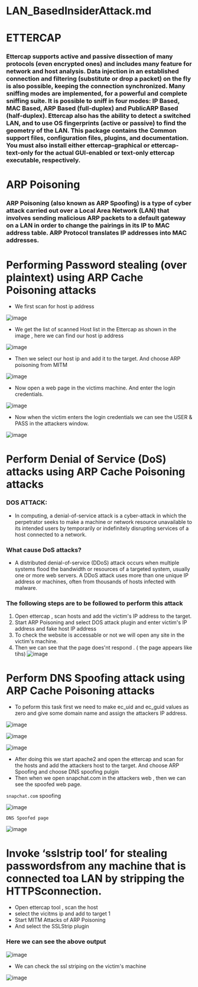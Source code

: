 # LAN_BasedInsiderAttack.md
# ETTERCAP


### Ettercap supports active and passive dissection of many protocols (even encrypted ones) and includes many feature for network and host analysis. Data injection in an established connection and filtering (substitute or drop a packet) on the fly is also possible, keeping the connection synchronized. Many sniffing modes are implemented, for a powerful and complete sniffing suite. It is possible to sniff in four modes: IP Based, MAC Based, ARP Based (full-duplex) and PublicARP Based (half-duplex). Ettercap also has the ability to detect a switched LAN, and to use OS fingerprints (active or passive) to find the geometry of the LAN. This package contains the Common support files, configuration files, plugins, and documentation. You must also install either ettercap-graphical or ettercap-text-only for the actual GUI-enabled or text-only ettercap executable, respectively.

# ARP Poisoning
### ARP Poisoning (also known as ARP Spoofing) is a type of cyber attack carried out over a Local Area Network (LAN) that involves sending malicious ARP packets to a default gateway on a LAN in order to change the pairings in its IP to MAC address table. ARP Protocol translates IP addresses into MAC addresses. 


# Performing Password stealing (over plaintext) using ARP Cache Poisoning attacks
- We first scan for host ip address

![image](https://user-images.githubusercontent.com/68326118/227765272-f8acc10e-79b6-4241-acbd-a3d987a29a71.png)

- We get the list of scanned Host list in the Ettercap as shown in the image , here we can find our host ip address

![image](https://user-images.githubusercontent.com/68326118/227765369-be70a619-bd97-405a-a8d9-cd2f594ef4d2.png)

- Then we select our host ip and add it to the target. And choose ARP poisoning from MITM

![image](https://user-images.githubusercontent.com/68326118/227765465-eb9d0e97-a971-4239-aafe-a386a2ae836e.png)

- Now open a web page in the victims machine. And enter the login credentials.

![image](https://user-images.githubusercontent.com/68326118/227765555-53060835-0f2c-4dd8-832a-6a7f1da68ee5.png)

- Now when the victim enters the login credentials we can see the USER & PASS in the attackers window.

![image](https://user-images.githubusercontent.com/68326118/227765661-43c8ec4e-f382-4f99-8273-5a053be49864.png)

# Perform Denial of Service (DoS) attacks using ARP Cache Poisoning attacks 

### DOS ATTACK:
- In computing, a denial-of-service attack is a cyber-attack in which the perpetrator seeks to make a machine or network resource unavailable to its intended users by temporarily or indefinitely disrupting services of a host connected to a network.
### What cause DoS attacks?
- A distributed denial-of-service (DDoS) attack occurs when multiple systems flood the bandwidth or resources of a targeted system, usually one or more web servers. A DDoS attack uses more than one unique IP address or machines, often from thousands of hosts infected with malware.

### The following steps are to be followed to perform this attack
1. Open ettercap , scan hosts and add the victim's IP address to the target.
2. Start ARP Poisoning and select DOS attack plugin and enter victim's IP address and fake host IP address
3. To check the website is accessable or not we will open any site in the victim's machine.
4. Then we can see that the page does'nt respond .
( the page appears like tihs)
![image](https://user-images.githubusercontent.com/68326118/227771153-2b1c763b-fb6e-463d-a6e7-ea3f947546fd.png)

#  Perform DNS Spoofing attack using ARP Cache Poisoning attacks 

- To peform this task first we need to make ec_uid and ec_guid values as zero and give some domain name and assign the attackers IP address.

![image](https://user-images.githubusercontent.com/68326118/227768095-16ce5d30-d4d8-42fc-a58e-01e464aa4a53.png)

![image](https://user-images.githubusercontent.com/68326118/227767987-e11b0d5b-f7db-4aa4-9880-4478eb4f5843.png)

![image](https://user-images.githubusercontent.com/68326118/227768060-efe57151-bf1e-4b9c-a06c-c5cc0578e629.png)

- After doing this we start apache2 and open the ettercap and scan for the hosts and add the attackers host to the target. And choose ARP Spoofing and choose DNS spoofing pulgin
- Then when we open snapchat.com in the attackers web , then we can see the spoofed web page.

`snapchat.com` spoofing

![image](https://user-images.githubusercontent.com/68326118/227766876-3e0a3252-2be0-4a24-897d-6d7221a833a1.png)

`DNS Spoofed page`

![image](https://user-images.githubusercontent.com/68326118/227767905-73f6ada5-ba86-40d9-9a61-a9f4ec16ff71.png)

#  Invoke ‘sslstrip tool’ for stealing passwordsfrom any machine that is connected toa LAN by stripping the HTTPSconnection. 

 - Open ettercap tool , scan the host 
 - select the vicitms ip and add to target 1 
 - Start MITM Attacks of ARP Poisoning 
 - And select the SSLStrip plugin 
### Here we can see the above output 
 
![image](https://user-images.githubusercontent.com/68326118/227952722-2608aaac-f09f-428e-bafc-312c185c2427.png)

- We can check the ssl striping on the victim's machine 

![image](https://user-images.githubusercontent.com/68326118/227953206-e0ff1f37-edc3-4133-85a8-87b71294d157.png)
